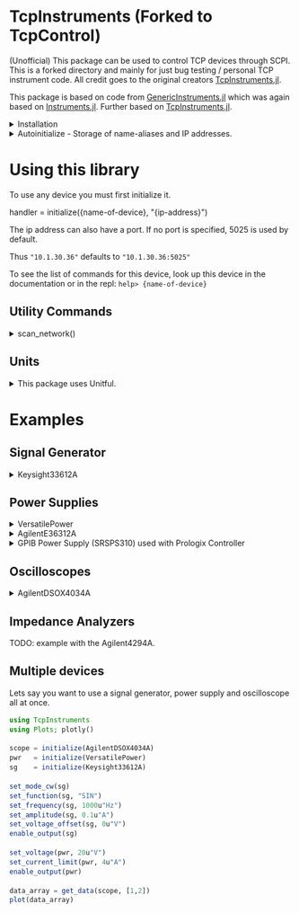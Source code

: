 # TcpInstruments (Forked to TcpControl)


(Unofficial) This package can be used to control TCP devices through SCPI. This is a forked directory and mainly for just bug testing / personal TCP instrument code. All credit goes to the original creators [TcpInstruments.jl](https://github.com/Orchard-Ultrasound-Innovation/TcpInstruments.jl). 

This package is based on code from [GenericInstruments.jl](https://ci.appveyor.com/project/iuliancioarca/GenericInstruments-jl)
which was again based on [Instruments.jl](https://github.com/BBN-Q/Instruments.jl). 
Further based on [TcpInstruments.jl](https://github.com/Orchard-Ultrasound-Innovation/TcpInstruments.jl).


<details><summary>Installation</summary>
 
TcpInstruments can be installed using the Julia package manager. From the Julia REPL, type `]` to enter the Pkg REPL mode and run

```julia
pkg> add TcpInstruments
julia> using TcpInstruments
julia> ?
help> Instrument
```

</details>

<details><summary>Autoinitialize - Storage of name-aliases and IP addresses.</summary>

You can create a `~/.tcp_instruments.yml` file which stores the IP-address 
and an optional name-alias for all your devices
in one easy-to-find place so they don't have to be hardcoded in scripts.

To create an example config file that can be edited to your needs run:
```
create_config()
```
This will create a yaml file in your home directory: `~/.tcp_instruments.yml`

This yaml file will be loaded everytime you use this package.

You can also create a project-specific config by creating
the config in your project root directory instead of your home
directory. You can do this with:
```
create_config(pwd())
```

Once you have created a config file you can change it with
```
edit_config()
```

Format of `.tcp_instruments.yml` file:
```julia
{name-of-device}:
    address: "{ip-address}"

# GPIB Device connected with a prologix controller
{name-of-device}:
    gpib: {channel-number}
    address: "{ip-address}"
```

Let's create a new `.tcp_instruments.yml` file or ensure the two previous
devices are found in our `.tcp_instruments.yml` file
```yaml
Keysight33612A:
    address: "10.1.30.36"
    alias: "OleBigSG"
SRSPS310:
    gpib: 2
    address: "10.1.30.37:1234"
```

Recompile the new config which is located in the current working directory
```julia
pkg> activate .
julia> using TcpInstruments
```

Each TcpInstruments will first look for a config in the current directory and if none is found it will look in the home directory.

The two devices from above can now be initialized as follows:
```julia
sg = initialize(Keysight33612A)
p = initialize(SRSPS310)
```

__Cool tip__: Since we specified an alias for the signal generator we can initialize it this way as well:
```julia
sg = initialize(OleBigSG)
```
(No dashes, spaces or other special characters in alias names, treat them like variables, because they are.)
</details>


# Using this library
To use any device you must first initialize it.

handler = initialize({name-of-device}, "{ip-address}")

The ip address can also have a port. If no port is specified, 
5025 is used by default.

Thus `"10.1.30.36"` defaults to `"10.1.30.36:5025"`

To see the list of commands for this device, look up this device
in the documentation or in the repl: `help> {name-of-device}`

## Utility Commands
<details><summary>scan_network()</summary>

To see a list of all available ip addresses and devices:
```julia
julia> scan_network()
3-element Vector{Pair{String, B} where B}:
 "10.1.30.28:????" => ""
 "10.1.30.34:5025" => "Keysight Technologies,E36312A,MY59002391,2.1.0-1.0.4-1.12"
 "10.1.30.38:5025" => "Keysight Technologies,34465A,MY59008389,A.03.01-03.15-03.01-00.52-03-02"
```
</details>

## Units
<details><summary>This package uses Unitful.</summary> 

In order to control certain devices
it is required to run:
```julia
using Unitful
```

Commands such as:
```julia
set_voltage_offset(instr, 0)
```
will not work you must specify the units:
```julia
set_voltage_offset(instr, 0u"V")
```
</details>

# Examples
## Signal Generator
<details><summary>Keysight33612A</summary>
 
###  Continious sine wave with a signal generator (in this case the Keysight 33612A):
```julia
sg = initialize(Keysight33612A, "10.1.30.36")
set_mode_cw(sg)               # Set to continuous waveform mode
set_function(sg, "SIN")
set_frequency(sg, 1u"kHz")
set_amplitude(sg, 0.1u"V")
set_voltage_offset(sg, 100u"mV")
enable_output(sg)             # sine output starts here
```
</details>


## Power Supplies
<details><summary>VersatilePower</summary>
 
```julia
# Initialize automatically puts this power supply in remote mode
pwr = initialize(VersatilePower)

set_voltage(pwr, 20u"V")
set_current_limit(pwr, 4u"A")
enable_output(pwr)

# Closes connection as with other devices but also puts this
# device back into local mode
terminate(pwr)
```
</details>

<details><summary>AgilentE36312A</summary>
 
```julia
pwr = initialize(AgilentE36312A)

set_channel(pwr, 1)
set_current_limit(pwr, 1)
set_voltage(pwr, 2u"V")
enable_output(pwr) # Enables output on channel 1

set_channel(pwr, 2)
set_voltage(pwr, 10u"V")
enable_output(pwr) # Enables output on channel 2

set_channel(pwr, 3)
set_voltage(pwr, 10u"V")

set_voltage(pwr, 0u"V"; chan=1) # Changes voltage of channel 1

get_voltage(pwr) # Get voltage channel 3
get_voltage(pwr; chan=2)
get_voltage(pwr; chan=1)

enable_output(pwr) # Enables output on channel 3
```
</details>

<details><summary>GPIB Power Supply (SRSPS310) used with Prologix Controller</summary>
 
### Initialize Prologix Channel
To a initialize a device that is connected with a prologix
controller you must specify what prologix channel the device
is on. At this moment the prologix adapter is the only supported
GPIB to Ethernet adapter.
```julia
p = initialize(SRSPS310, "10.1.30.37:1234"; GPIB_ID=2)
```
If you don't know the channel you can figure it out and configure
it manually:
```julia
julia> using TcpInstruments
julia> p = initialize(SRSPS310, "10.1.30.37:1234")
julia> scan_prologix(p)
2 => "PS310"
julia> set_prologix(p, 2)
julia> get_prologix(p)
2
```
### Using SRSPS310 Power Supply
```julia
p = initialize(SRSPS310, "10.1.30.37:1234"; GPIB_ID=2)
set_voltage_limit(p, 1250u"V")
set_voltage(p, 1250u"V")
set_current_limit(p, 0.021u"A") # equivalent to set_current_limit(p, 21u"mA")
enable_output(p)
```
</details>

## Oscilloscopes
<details><summary>AgilentDSOX4034A</summary>
 

```julia
scope = initialize(AgilentDSOX4034A)

# Turn on Low Pass Filter 25MHz
lpf_on(scope)

# See that low pass filter is on
get_lpf_state(scope)

# Turn Off Low Pass Filter 25MHz
lpf_off(scope)

# See that low pass filter is off
get_lpf_state(scope)


set_impedance_1Mohm(scope)
@info get_impedance(scope)

set_impedance_50ohm(scope)
@info get_impedance(scope)

# Get data from channel 1
data = get_data(scope, 1)

# Get data from channel 1, 2, & 4
# Returns 3 element array of data from each channel
multi_data = get_data(scope, [1,2, 4])


using Plots

plot(data)

# Plots channel 1
plot(multi_data[1])

# Plots channel 2
plot(multi_data[2])

# Plots channel 4
plot(multi_data[3])

# Saves data to a file
save(multi_data)
```

Additionally you can grab data from all open channels
(Let's say only channels 1 & 2 are activated for now)
```julia
scope = initialize(AgilentDSOX4034A)
data = get_data(scope)    
```
Since the only activated channels are now only 1 & 2 this returns an array of waves (equivalent to `get_data(scope, [1,2]))

You can also plot multiple waves at once:
```julia
plot(data)
```

![wave](examples/wave.png)

</details>

## Impedance Analyzers
TODO: example with the Agilent4294A.

## Multiple devices
 
Lets say you want to use a signal generator, power supply
and oscilloscope all at once.
```julia
using TcpInstruments
using Plots; plotly()

scope = initialize(AgilentDSOX4034A)
pwr   = initialize(VersatilePower)
sg    = initialize(Keysight33612A)

set_mode_cw(sg)
set_function(sg, "SIN")
set_frequency(sg, 1000u"Hz")
set_amplitude(sg, 0.1u"A")
set_voltage_offset(sg, 0u"V")
enable_output(sg)

set_voltage(pwr, 20u"V")
set_current_limit(pwr, 4u"A")
enable_output(pwr)

data_array = get_data(scope, [1,2])
plot(data_array)
```

